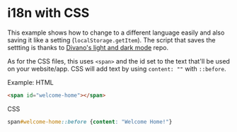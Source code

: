 # i18n with CSS
This example shows how to change to a different language easily and also saving it like a setting (`localStorage.getItem`). The script that saves the settting is thanks to [Divano's light and dark mode](https://github.com/divanov11/light-dark-mode/blob/master/index.html#L28) repo.

As for the CSS files, this uses `<span>` and the id set to the text that'll be used on your website/app. CSS will add text by using `content: ""` with `::before`.

Example:
HTML
```html
<span id="welcome-home"></span>
```

CSS
```css
span#welcome-home::before {content: "Welcome Home!"}
```
